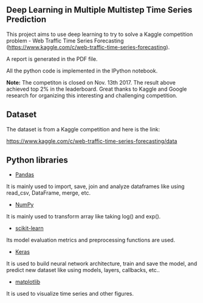 ## Deep Learning in Multiple Multistep Time Series Prediction


This project aims to use deep learning to try to solve a Kaggle competition problem - Web Traffic Time Series Forecasting (https://www.kaggle.com/c/web-traffic-time-series-forecasting). 

A report is generated in the PDF file. 

All the python code is implemented in the IPython notebook.

**Note:** 
The competiton is closed on Nov. 13th 2017. The result above achieved top 2% in the leaderboard. Great thanks to Kaggle and Google research for organizing this interesting and challenging competition. 


## Dataset

The dataset is from a Kaggle competition and here is the link:

https://www.kaggle.com/c/web-traffic-time-series-forecasting/data


## Python libraries

- [Pandas](http://pandas.pydata.org)

It is mainly used to import, save, join and analyze dataframes like using read_csv, DataFrame, merge, etc.

- [NumPy](http://www.numpy.org/)

It is mainly used to transform array like taking log() and exp().

- [scikit-learn](http://scikit-learn.org/stable/)

Its model evaluation metrics and preprocessing functions are used.
	

- [Keras](https://keras.io/)

It is used to build neural network architecture, train and save the model, and predict new dataset like using models, layers, callbacks, etc..

- [matplotlib](http://matplotlib.org/)

It is used to visualize time series and other figures.
	


